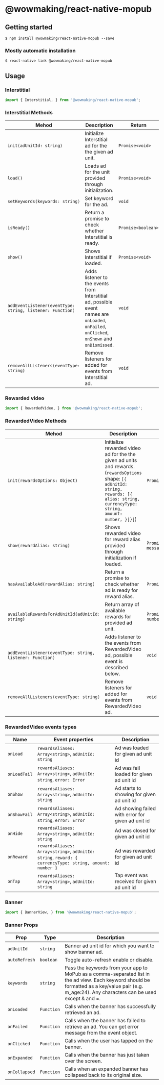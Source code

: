 # @wowmaking/react-native-mopub

## Getting started

`$ npm install @wowmaking/react-native-mopub --save`

### Mostly automatic installation

`$ react-native link @wowmaking/react-native-mopub`

## Usage
### Interstitial
```javascript
import { Interstitial, } from '@wowmaking/react-native-mopub';
```
### Interstitial Methods
| Mehod | Description | Return |
| --- | --- | --- |
| `init(adUnitId: string)` | Initialize Interstitial ad for the the given ad unit. | `Promise<void>` |
| `load()`  | Loads ad for the unit provided through initialization. | `Promise<void>` |
| `setKeywords(keywords: string)`  | Set keyword for the ad. | `void` |
|  `isReady()`  | Return a promise to check whether Interstitial is ready. | `Promise<boolean>` |
|  `show()`  | Shows Interstitial if loaded. | `Promise<void>` |
| `addEventListener(eventType: string, listener: Function)` |Adds listener to the events from Interstitial ad, possible event  names are `onLoaded`, `onFailed`, `onClicked`, `onShown` and `onDismissed`.| `void` |
| `removeAllListeners(eventType: string)` | Remove listeners for added for events from Interstitial ad. | `void` |

### Rewarded video
```javascript
import { RewardedVideo, } from '@wowmaking/react-native-mopub';
```
### RewardedVideo Methods
| Mehod | Description | Return |
| --- | --- | --- |
| `init(rewardsOptions: Object)` | Initialize rewarded video ad for the the given ad units and rewards. (`rewardsOptions` shape: `[{ adUnitId: string, rewards: [{ alias: string, currencyType: string, amount: number, }]}]`) | `Promise<void>` |
|  `show(rewardAlias: string)`  | Shows rewarded video for reward alias provided through initialization if loaded. | `Promise<{success: boolean, message: string}>` |
|  `hasAvailableAd(rewardAlias: string)`  | Return a promise to check whether ad is ready for reward alias. | `Promise<boolean>` |
|  `availableRewardsForAdUnitId(adUnitId: string)`  | Return array of available rewards for provided ad unit. | `Promise<Array<{[currencyType]: number}>>` |
| `addEventListener(eventType: string, listener: Function)` |Adds listener to the events from RewardedVideo ad, possible event  is described below.| `void` |
| `removeAllListeners(eventType: string)` | Remove listeners for added for events from RewardedVideo ad. | `void` |

### RewardedVideo events types
| Name | Event properties | Description |
| --- | --- | --- |
| `onLoad` | `rewardsAliases: Array<string>`, `adUnitId: string` | Ad was loaded for given ad unit id | 
| `onLoadFail` | `rewardsAliases: Array<string>`, `adUnitId: string`, `error: Error` | Ad was fail loaded for given ad unit id |
| `onShow` | `rewardsAliases: Array<string>`, `adUnitId: string` | Ad starts to showing for given ad unit id |
| `onShowFail` | `rewardsAliases: Array<string>`, `adUnitId: string`, `error: Error` | Ad showing failed with error for given ad unit id |
| `onHide` | `rewardsAliases: Array<string>`, `adUnitId: string` | Ad was closed for given ad unit id |
| `onReward` | `rewardsAliases: Array<string>`, `adUnitId: string`, `reward: { currencyType: string, amount: number }` | Ad was rewarded for given ad unit id |
| `onTap` | `rewardsAliases: Array<string>`, `adUnitId: string` | Tap event was received for given ad unit id |

### Banner
```javascript
import { BannerView, } from '@wowmaking/react-native-mopub';
```
### Banner Props
| Prop |Type| Description |
| --- | --- | --- |
|`adUnitId`| `string` |Banner ad unit id for which you want to show banner ad.|
|`autoRefresh`| `boolean` | Toggle auto-refresh enable or disable.|
|`keywords`| `string` |Pass the keywords from your app to MoPub as a comma-separated list in the ad view. Each keyword should be formatted as a key/value pair (e.g. m_age:24). Any characters can be used except & and =.|
|`onLoaded`|`Function`|Calls when the banner has successfully retrieved an ad.|
|`onFailed`|`Function`|Calls  when the banner has failed to retrieve an ad. You can get error message from the event object.|
|`onClicked`|`Function`|Calls when the user has tapped on the banner.|
|`onExpanded`|`Function`|Calls when the banner has just taken over the screen.|
|`onCollapsed`|`Function`|Calls when an expanded banner has collapsed back to its original size.|

